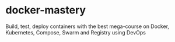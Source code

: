 # docker-mastery

Build, test, deploy containers with the best mega-course on Docker, Kubernetes, Compose, Swarm and Registry using DevOps


